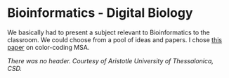 # Bioinformatics - Digital Biology

We basically had to present a subject relevant to Bioinformatics to the classroom.
We could choose from a pool of ideas and papers.
I chose [this paper](https://bmcbioinformatics.biomedcentral.com/articles/10.1186/s12859-020-3526-6) on 
color-coding MSA.

*There was no header. Courtesy of Aristotle University of Thessalonica, CSD.*
